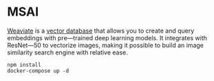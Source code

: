 # MSAI

[Weaviate](https://weaviate.io/) is a [vector database](https://learn.microsoft.com/en-us/semantic-kernel/concepts-ai/vectordb) that allows you to create and query embeddings with pre—trained deep learning models. It integrates with ResNet—50 to vectorize images, making it possible to build an image similarity search engine with relative ease.

```
npm install
docker-compose up -d
```